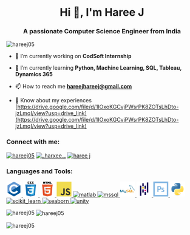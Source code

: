 <h1 align="center">Hi 👋, I'm Haree J</h1>
<h3 align="center">A passionate Computer Science Engineer from India</h3>

<p align="left"> <img src="https://komarev.com/ghpvc/?username=hareej05&label=Profile%20views&color=0e75b6&style=flat" alt="hareej05" /> </p>

- 🔭 I’m currently working on **CodSoft Internship**

- 🌱 I’m currently learning **Python, Machine Learning, SQL, Tableau, Dynamics 365**

- 📫 How to reach me **hareejhareej@gmail.com**

- 📄 Know about my experiences [https://drive.google.com/file/d/1IOxoKGCvjPWsrPK8ZOTsLhDto-jzLmqI/view?usp=drive_link](https://drive.google.com/file/d/1IOxoKGCvjPWsrPK8ZOTsLhDto-jzLmqI/view?usp=drive_link)

<h3 align="left">Connect with me:</h3>
<p align="left">
<a href="https://linkedin.com/in/hareej05" target="blank"><img align="center" src="https://raw.githubusercontent.com/rahuldkjain/github-profile-readme-generator/master/src/images/icons/Social/linked-in-alt.svg" alt="hareej05" height="30" width="40" /></a>
<a href="https://instagram.com/_harxee._" target="blank"><img align="center" src="https://raw.githubusercontent.com/rahuldkjain/github-profile-readme-generator/master/src/images/icons/Social/instagram.svg" alt="_harxee._" height="30" width="40" /></a>
<a href="https://www.hackerrank.com/haree j" target="blank"><img align="center" src="https://raw.githubusercontent.com/rahuldkjain/github-profile-readme-generator/master/src/images/icons/Social/hackerrank.svg" alt="haree j" height="30" width="40" /></a>
</p>

<h3 align="left">Languages and Tools:</h3>
<p align="left"> <a href="https://www.cprogramming.com/" target="_blank" rel="noreferrer"> <img src="https://raw.githubusercontent.com/devicons/devicon/master/icons/c/c-original.svg" alt="c" width="40" height="40"/> </a> <a href="https://www.w3schools.com/css/" target="_blank" rel="noreferrer"> <img src="https://raw.githubusercontent.com/devicons/devicon/master/icons/css3/css3-original-wordmark.svg" alt="css3" width="40" height="40"/> </a> <a href="https://www.w3.org/html/" target="_blank" rel="noreferrer"> <img src="https://raw.githubusercontent.com/devicons/devicon/master/icons/html5/html5-original-wordmark.svg" alt="html5" width="40" height="40"/> </a> <a href="https://developer.mozilla.org/en-US/docs/Web/JavaScript" target="_blank" rel="noreferrer"> <img src="https://raw.githubusercontent.com/devicons/devicon/master/icons/javascript/javascript-original.svg" alt="javascript" width="40" height="40"/> </a> <a href="https://www.mathworks.com/" target="_blank" rel="noreferrer"> <img src="https://upload.wikimedia.org/wikipedia/commons/2/21/Matlab_Logo.png" alt="matlab" width="40" height="40"/> </a> <a href="https://www.microsoft.com/en-us/sql-server" target="_blank" rel="noreferrer"> <img src="https://www.svgrepo.com/show/303229/microsoft-sql-server-logo.svg" alt="mssql" width="40" height="40"/> </a> <a href="https://www.mysql.com/" target="_blank" rel="noreferrer"> <img src="https://raw.githubusercontent.com/devicons/devicon/master/icons/mysql/mysql-original-wordmark.svg" alt="mysql" width="40" height="40"/> </a> <a href="https://pandas.pydata.org/" target="_blank" rel="noreferrer"> <img src="https://raw.githubusercontent.com/devicons/devicon/2ae2a900d2f041da66e950e4d48052658d850630/icons/pandas/pandas-original.svg" alt="pandas" width="40" height="40"/> </a> <a href="https://www.photoshop.com/en" target="_blank" rel="noreferrer"> <img src="https://raw.githubusercontent.com/devicons/devicon/master/icons/photoshop/photoshop-line.svg" alt="photoshop" width="40" height="40"/> </a> <a href="https://www.python.org" target="_blank" rel="noreferrer"> <img src="https://raw.githubusercontent.com/devicons/devicon/master/icons/python/python-original.svg" alt="python" width="40" height="40"/> </a> <a href="https://scikit-learn.org/" target="_blank" rel="noreferrer"> <img src="https://upload.wikimedia.org/wikipedia/commons/0/05/Scikit_learn_logo_small.svg" alt="scikit_learn" width="40" height="40"/> </a> <a href="https://seaborn.pydata.org/" target="_blank" rel="noreferrer"> <img src="https://seaborn.pydata.org/_images/logo-mark-lightbg.svg" alt="seaborn" width="40" height="40"/> </a> <a href="https://unity.com/" target="_blank" rel="noreferrer"> <img src="https://www.vectorlogo.zone/logos/unity3d/unity3d-icon.svg" alt="unity" width="40" height="40"/> </a> </p>

<p><img align="left" src="https://github-readme-stats.vercel.app/api/top-langs?username=hareej05&show_icons=true&locale=en&layout=compact" alt="hareej05" /></p>

<p>&nbsp;<img align="center" src="https://github-readme-stats.vercel.app/api?username=hareej05&show_icons=true&locale=en" alt="hareej05" /></p>

<p><img align="center" src="https://github-readme-streak-stats.herokuapp.com/?user=hareej05&" alt="hareej05" /></p>
